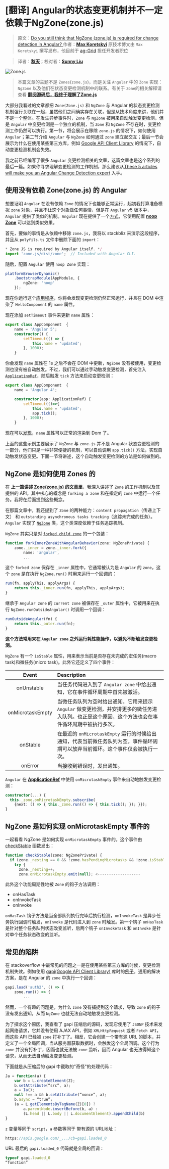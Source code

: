 # [翻译] Angular的状态变更机制并不一定依赖于NgZone(zone.js)

> 原文：[Do you still think that NgZone (zone.js) is required for change detection in Angular?
](https://blog.angularindepth.com/do-you-still-think-that-ngzone-zone-js-is-required-for-change-detection-in-angular-16f7a575afef)
> 作者：**[Max Koretskyi](http://twitter.com/maxim_koretskyi)**
> 原技术博文由 `Max Koretskyi` 撰写发布，他目前于 [ag-Grid](https://angular-grid.ag-grid.com/?utm_source=medium&utm_medium=blog&utm_campaign=angularcustom) 担任开发者职位

> 译者：**[秋天](https://github.com/jkhhuse)**；校对者：**[Sunny Liu](https://segmentfault.com/u/lx1036/articles)**

![Zone.js](../assets/19/1.jpeg)

> 本篇文章的主题不是 `Zones`(`zone.js`)，而是关注 `Angular` 中的 `Zone` 实现：`NgZone` 以及他们在状态变更检测机制中的联系。有关于 `Zone`的相关解释请查看 **[翻阅源码后，我终于理解了Zone.js](15.[翻译]-翻阅源码后，我终于理解了Zone.js.md)**

大部分我看过的文章都把 `Zone(Zone.js)` 和 `NgZone` 与 Angular 的状态变更检测机制强行关联在一起，虽然他们之间确实存在关联，但是从技术角度来讲，他们并不是一个整体。在发生异步事件时，`Zone` 与 `NgZone` 被用来自动触发变更检测，但是 `Angular` 中变更检测是一个独立的机制，当 `Zone` 和 `NgZone` 不存在时，变更检测工作仍然可以执行。第一节，将会展示在移除 `zone.js` 的情况下，如何使用 `Angular`；第二节介绍 `Angular` 与 `NgZone` 如何通过 `zone` 建立起交互；最后一节会展示为什么在使用某些第三方库，例如 [Google API Client Library](https://developers.google.com/api-client-library/) 的情况下，自动变更检测机制会失效。

我之前已经编写了很多 `Angular` 变更检测相关的文章，这篇文章也是这个系列的最后一篇。如果你寻求理解变更检测的工作机制，那么建议从[These 5 articles will make you an Angular Change Detection expert](https://blog.angularindepth.com/these-5-articles-will-make-you-an-angular-change-detection-expert-ed530d28930) 入手。

## 使用没有依赖 Zone(zone.js) 的 Angular

想要证明 `Angular` 在没有依赖 `Zone` 的情况下也能够正常运行，起初我打算准备模拟 `zone` 对象，并且不让这个对象做任何事情，但是在 `Angular` v5 版本中，`Angular` 提供了类似的机制。`Angular` 现在提供了一个[方式](https://github.com/angular/angular/commit/344a5ca)，它使用配置 **[noop Zone](https://github.com/angular/angular/blob/30d5a2ca83c9cf44f602462597a58547b05b75dd/packages/core/src/zone/ng_zone.ts#L318)** 可以达到类似效果。

首先，要做的事情是从依赖中移除 `zone.js`，我将以 stackbliz 来演示这段程序，并且从 `polyfils.ts` 文件中删除下面的 `import`：
```ts
* Zone JS is required by Angular itself. */
import 'zone.js/dist/zone';  // Included with Angular CLI.
```

随后，配置 `Angular` 使用 `noop Zone` 实现：
```ts
platformBrowserDynamic()
    .bootstrapModule(AppModule, {
        ngZone: 'noop'
    });
```

现在你运行这个[应用程序](https://stackblitz.com/edit/angular-jmlwb7)，你将会发现变更检测仍然正常运行，并且在 DOM 中渲染了 `HelloComponent` 的 `name` 属性。
 
现在添加 `setTimeout` 事件来更新 `name` 属性：
```ts
export class AppComponent  {
    name = 'Angular 5';
    constructor() {
        setTimeout(() => {
            this.name = 'updated';
        }, 1000);
    }
```

你会发现 `name` 属性在 1s 之后不会在 DOM 中更新，`NgZone` 没有被使用，变更检测也没有被自动触发。不过，我们可以通过手动触发变更检测，首先注入 [`ApplicatinoRef`](https://angular.io/api/core/ApplicationRef)，随后触发 `tick` 方法来启动变更检测：
```ts
export class AppComponent  {
    name = 'Angular 4';

    constructor(app: ApplicationRef) {
        setTimeout(()=>{
            this.name = 'updated';
            app.tick();
        }, 1000);
    }
```

现在可以[发现](https://stackblitz.com/edit/angular-lr1rss)，`name` 属性可以正常的渲染到 Dom 了。

上面的这些示例主要展示了 `NgZone` 与 `zone.js` 并不是 Angular 状态变更检测的一部分，他们只是一种非常便捷的机制，可以自动调用 `app.tick()` 方法，实现自动触发状态变更。下面一节将讲述，这个自动触发变更检测的方法是如何做到的。

## NgZone 是如何使用 Zones 的

在 **[上一篇讲述 Zone(zone.js) 的文章里](https://zhuanlan.zhihu.com/p/50835920)**，我深入讲述了 `Zone` 的工作机制以及其提供的 API。其中核心的概念是 `forking a zone` 和在指定的 `zone` 中运行一个任务。我将在后面提到这些概念。

在那篇文章中，我还提到了 `Zone` 的两种能力：`content propagation`（传递上下文） 和 `outstanding asynchronous tasks tracking`（追踪未完成的任务）。`Angular` 实现了 [`NgZone`](https://github.com/angular/angular/blob/30d5a2ca83c9cf44f602462597a58547b05b75dd/packages/core/src/zone/ng_zone.ts#L86) 类，这个类深度依赖于任务追踪机制。

`NgZone` 其实只是对 [`forked child zone`](https://github.com/angular/angular/blob/30d5a2ca83c9cf44f602462597a58547b05b75dd/packages/core/src/zone/ng_zone.ts#L252) 的一个包装：
```ts
function forkInnerZoneWithAngularBehavior(zone: NgZonePrivate) {
    zone._inner = zone._inner.fork({
        name: 'angular',
        ...
```

这个 `forked zone` 保存在 `_inner` 属性中，它通常被认为是 `Angular` 的 `zone`，这个 `zone` 是在执行 `NgZone.run()` 时用来运行一个回调的：
```ts
run(fn, applyThis, applyArgs) {
    return this._inner.run(fn, applyThis, applyArgs);
}
```

继承于 `Angular zone` 的 `current zone` 被保存在 `_outer` 属性中，它被用来在执行 `NgZone.runOutsideAngular()` 时调用一个回调：
```ts
runOutsideAngular(fn) {
    return this._outer.run(fn);
}
```

**这个方法常用来在 `Angular zone` 之外运行耗性能操作，以避免不断触发变更检测。**

`NgZone` 有一个 `isStable` 属性，用来表示当前是否存在未完成的宏任务(macro task)和微任务(micro task)。此外它还定义了四个事件：

|      Event       | Description                                           |
| :--------------: | :---------------------------------------------------- |
|    onUnstable    | 当任务代码进入到了 `Angular zone` 中给出通知，它在事件循环周期中首先被激活。 |
| onMicrotaskEmpty | 当微任务队列为空时给出通知，它用来提示 `Angular` 做变更检测，并安排更多的微任务进入队列。也正是这个原因，这个方法也会在事件循环周期中被执行多次。 |
|     onStable     | 在最近的 `onMicrotaskEmpty` 运行的时候给出通知，代表当前微任务队列为空，事件循环周期可以放弃当前循环。这个事件仅会被执行一次。 |
|     onError      | 当接收到错误时，发出通知。     |


`Angular` 在 **[ApplicationRef](https://github.com/angular/angular/blob/30d5a2ca83c9cf44f602462597a58547b05b75dd/packages/core/src/application_ref.ts#L364)** 中使用 `onMicrotaskEmpty` 事件来自动地触发变更检测：
```ts
constructor(...) {
  this._zone.onMicrotaskEmpty.subscribe(
    {next: () => { this._zone.run(() => { this.tick(); }); }});
}
```

## NgZone 是如何实现 onMicrotaskEmpty 事件的

一起看看 NgZone 是如何实现 `onMicrotaskEmpty` 事件的。这个事件由 [checkStable](https://github.com/angular/angular/blob/30d5a2ca83c9cf44f602462597a58547b05b75dd/packages/core/src/zone/ng_zone.ts#L233) 函数发出：
```ts
function checkStable(zone: NgZonePrivate) {
  if (zone._nesting == 0 && !zone.hasPendingMicrotasks && !zone.isStable) {
    try {
      zone._nesting++;
      zone.onMicrotaskEmpty.emit(null); <-------------------
```

此外这个功能周期性地被 `Zone` 的钩子方法调用：
- onHasTask
- onInvokeTask
- onInvoke

`onHasTask` 钩子方法是当全部队列执行完毕后执行检测，`onInvokeTask` 是异步任务执行回调时触发，`onInvoke` 是代码进入到 `zone` 时触发。第一个钩子 `onHasTask` 是针对整个任务队列状态改变监听，后两个钩子 `onInvokeTask` 和 `onInvoke` 是针对单个任务状态改变的监听。

## 常见的陷阱

在 stackoverflow 中最常见的问题之一是在使用某些第三方库的时候，变更检测机制失效。例如使用 [gapi(Google API Client Library)](https://developers.google.com/api-client-library/) 库时的[例子](https://stackoverflow.com/a/46286400/2545680)。通用的解决方案，是在 Angular 的 `zone` 中执行一个回调：
```ts
gapi.load('auth2', () => {
    zone.run(() => {
        ...
```

然而，一个有趣的问题是，为什么 `zone` 没有捕捉到这个请求，导致 `zone` 的钩子没有发出通知，从而 `NgZone` 也就无法自动地触发变更检测。

为了探求这个原因，我查看了 gapi 压缩后的源码，发现它使用了 `JSONP` 技术来发起网络请求，它并没有使用 AJAX API，例如 `XMLHttpRequest` 或者 `Fetch API`，而这些 API 已经被 `zone` 打补丁了。相反，它会创建一个带有源 URL 的脚本，并定义了一个全局回调，当从服务器获取数据时，会触发这个全局回调。这个行为 `zone` 并没有打补丁，因而也就无法被 `zone` 监听，因而 Angular 也无法得知这个请求，从而无法自动触发变更检测。

下面就是从压缩后的 gapi 中截取的"奇怪"的处理代码：
```js
Ja = function(a) {
    var b = L.createElement(Z);
    b.setAttribute(“src”, a);
    a = Ia();
    null !== a && b.setAttribute(“nonce”, a);
    b.async = “true”;
    (a = L.getElementsByTagName(Z)[0]) ? 
        a.parentNode.insertBefore(b, a) : 
        (L.head || L.body || L.documentElement).appendChild(b)
}
```

`z` 变量等同于 `script`，`a` 参数等同于 带有源的 URL地址：
```js
https://apis.google.com/_.../cb=gapi.loaded_0
```

URL 最后的 `gapi.loaded_0` 代码就是全局的回调：
```js
typeof gapi.loaded_0 
“function”
```